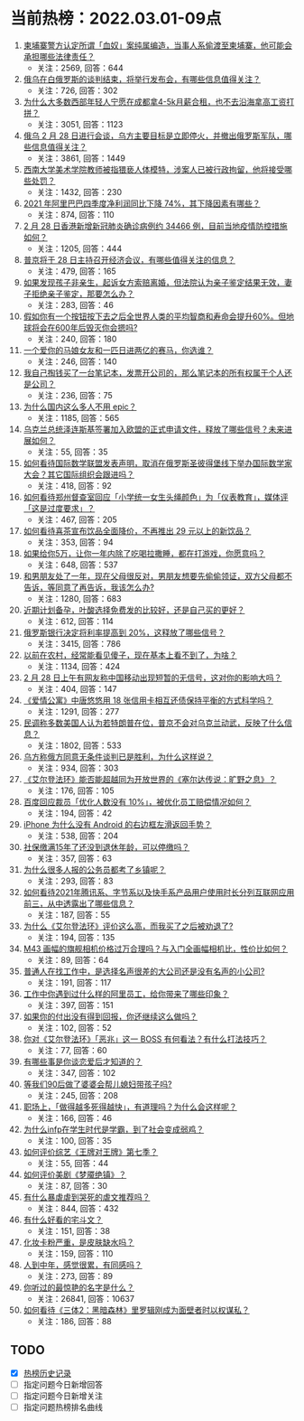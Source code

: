 # 当前热榜：2022.03.01-09点
1. [柬埔寨警方认定所谓「血奴」案纯属编造，当事人系偷渡至柬埔寨，他可能会承担哪些法律责任？](https://www.zhihu.com/question/519247319)
    * 关注：2569, 回答：644
2. [俄乌在白俄罗斯的谈判结束，将举行发布会，有哪些信息值得关注？](https://www.zhihu.com/question/519306893)
    * 关注：726, 回答：302
3. [为什么大多数西部年轻人宁愿在成都拿4-5k月薪合租，也不去沿海拿高工资打拼？](https://www.zhihu.com/question/518898620)
    * 关注：3051, 回答：1123
4. [俄乌 2 月 28 日进行会谈，乌方主要目标是立即停火，并撤出俄罗斯军队，哪些信息值得关注？](https://www.zhihu.com/question/519209615)
    * 关注：3861, 回答：1449
5. [西南大学美术学院教师被指猥亵人体模特，涉案人已被行政拘留，他将接受哪些处罚？](https://www.zhihu.com/question/519143975)
    * 关注：1432, 回答：230
6. [2021 年阿里巴巴四季度净利润同比下降 74%，其下降因素有哪些？](https://www.zhihu.com/question/518616928)
    * 关注：874, 回答：110
7. [2 月 28 日香港新增新冠肺炎确诊病例约 34466 例，目前当地疫情防控措施如何？](https://www.zhihu.com/question/519194176)
    * 关注：1205, 回答：444
8. [普京将于 28 日主持召开经济会议，有哪些值得关注的信息？](https://www.zhihu.com/question/519243033)
    * 关注：479, 回答：165
9. [如果发现孩子非亲生，起诉女方索赔离婚，但法院认为亲子鉴定结果无效，妻子拒绝亲子鉴定，那要怎么办？](https://www.zhihu.com/question/518707249)
    * 关注：283, 回答：46
10. [假如你有一个按钮按下去之后全世界人类的平均智商和寿命会提升60%。但地球将会在600年后毁灭你会摁吗?](https://www.zhihu.com/question/519131287)
    * 关注：240, 回答：180
11. [一个爱你的马娘女友和一匹日进两亿的赛马，你选谁？](https://www.zhihu.com/question/519145728)
    * 关注：246, 回答：140
12. [我自己掏钱买了一台笔记本，发票开公司的，那么笔记本的所有权属于个人还是公司？](https://www.zhihu.com/question/506288529)
    * 关注：236, 回答：75
13. [为什么国内这么多人不用 epic？](https://www.zhihu.com/question/483259900)
    * 关注：1185, 回答：565
14. [乌克兰总统泽连斯基签署加入欧盟的正式申请文件，释放了哪些信号？未来进展如何？](https://www.zhihu.com/question/519298943)
    * 关注：55, 回答：35
15. [如何看待国际数学联盟发表声明，取消在俄罗斯圣彼得堡线下举办国际数学家大会？其它国际组织会跟进吗？](https://www.zhihu.com/question/519053327)
    * 关注：418, 回答：92
16. [如何看待郑州督查室回应「小学统一女生头绳颜色」为「仪表教育」，媒体评「这是过度要求」？](https://www.zhihu.com/question/519207333)
    * 关注：467, 回答：205
17. [如何看待喜茶宣布饮品全面降价，不再推出 29 元以上的新饮品？](https://www.zhihu.com/question/518489907)
    * 关注：353, 回答：94
18. [如果给你5万，让你一年内除了吃喝拉撒睡，都在打游戏，你愿意吗？](https://www.zhihu.com/question/518611719)
    * 关注：648, 回答：537
19. [和男朋友处了一年，现在父母很反对，男朋友想要先偷偷领证，双方父母都不告诉，等同意了再告诉，我该怎么办?](https://www.zhihu.com/question/518296977)
    * 关注：1280, 回答：683
20. [近期计划备孕，叶酸选择免费发的比较好，还是自己买的更好？](https://www.zhihu.com/question/508804943)
    * 关注：612, 回答：114
21. [俄罗斯银行决定将利率提高到 20%，这释放了哪些信号？](https://www.zhihu.com/question/519203414)
    * 关注：3415, 回答：786
22. [以前在农村，经常能看见傻子，现在基本上看不到了，为啥？](https://www.zhihu.com/question/367154728)
    * 关注：1134, 回答：424
23. [2 月 28 日上午有网友称中国移动出现短暂的无信号，这对你的影响大吗？](https://www.zhihu.com/question/519170537)
    * 关注：404, 回答：147
24. [《爱情公寓》中唐悠悠用 18 张信用卡相互还债保持平衡的方式科学吗？](https://www.zhihu.com/question/305943446)
    * 关注：1291, 回答：277
25. [民调称多数美国人认为若特朗普在位，普京不会对乌克兰动武，反映了什么信息？](https://www.zhihu.com/question/519094900)
    * 关注：1802, 回答：533
26. [乌方称俄方同意无条件谈判已是胜利，为什么这样说？](https://www.zhihu.com/question/519147522)
    * 关注：934, 回答：303
27. [《艾尔登法环》能否能超越同为开放世界的《塞尔达传说：旷野之息》？](https://www.zhihu.com/question/517596326)
    * 关注：176, 回答：105
28. [百度回应裁员「优化人数没有 10%」，被优化员工赔偿情况如何？](https://www.zhihu.com/question/518613126)
    * 关注：194, 回答：42
29. [iPhone 为什么没有 Android 的右边框左滑返回手势？](https://www.zhihu.com/question/358536541)
    * 关注：538, 回答：204
30. [社保缴满15年了还没到退休年龄，可以停缴吗？](https://www.zhihu.com/question/509910077)
    * 关注：357, 回答：63
31. [为什么很多人报的公务员都考了乡镇呢？](https://www.zhihu.com/question/466476354)
    * 关注：293, 回答：83
32. [如何看待2021年腾讯系、字节系以及快手系产品用户使用时长分列互联网应用前三，从中透露出了哪些信息？](https://www.zhihu.com/question/519092337)
    * 关注：187, 回答：55
33. [为什么《艾尔登法环》评价这么高，而我买了之后被劝退了?](https://www.zhihu.com/question/518724789)
    * 关注：194, 回答：135
34. [M43 画幅的旗舰相机价格过万合理吗？与入门全画幅相机比，性价比如何？](https://www.zhihu.com/question/517077646)
    * 关注：89, 回答：64
35. [普通人在找工作中，是选择名声很差的大公司还是没有名声的小公司?](https://www.zhihu.com/question/510369654)
    * 关注：191, 回答：117
36. [工作中你遇到过什么样的阿里员工，给你带来了哪些印象？](https://www.zhihu.com/question/511515804)
    * 关注：397, 回答：151
37. [如果你的付出没有得到回报，你还继续这么做吗？](https://www.zhihu.com/question/518361508)
    * 关注：102, 回答：52
38. [你对《艾尔登法环》「恶兆」这一 BOSS 有何看法？有什么打法技巧？](https://www.zhihu.com/question/499462568)
    * 关注：77, 回答：60
39. [有哪些事是你谈恋爱后才知道的？](https://www.zhihu.com/question/66245907)
    * 关注：347, 回答：102
40. [等我们90后做了婆婆会帮儿媳妇带孩子吗?](https://www.zhihu.com/question/518800450)
    * 关注：245, 回答：208
41. [职场上，「做得越多死得越快」，有道理吗？为什么会这样呢？](https://www.zhihu.com/question/518440478)
    * 关注：166, 回答：46
42. [为什么infp在学生时代是学霸，到了社会变成弱鸡？](https://www.zhihu.com/question/517651904)
    * 关注：100, 回答：35
43. [如何评价综艺《王牌对王牌》第七季？](https://www.zhihu.com/question/518689443)
    * 关注：55, 回答：44
44. [如何评价美剧《梦魇绝镇》？](https://www.zhihu.com/question/517609351)
    * 关注：87, 回答：30
45. [有什么暴虐虐到哭死的虐文推荐吗？](https://www.zhihu.com/question/407833982)
    * 关注：844, 回答：432
46. [有什么好看的宅斗文？](https://www.zhihu.com/question/333237535)
    * 关注：151, 回答：38
47. [化妆卡粉严重，是皮肤缺水吗？](https://www.zhihu.com/question/511187927)
    * 关注：159, 回答：110
48. [人到中年，感觉很累，有同感吗？](https://www.zhihu.com/question/515538632)
    * 关注：273, 回答：89
49. [你听过的最惊艳的名字是什么？](https://www.zhihu.com/question/265694919)
    * 关注：26841, 回答：10637
50. [如何看待《三体2：黑暗森林》里罗辑刚成为面壁者时以权谋私？](https://www.zhihu.com/question/516138234)
    * 关注：186, 回答：88
## TODO
* [x] [热榜历史记录](hot_history/AllHot.md)
* [ ] 指定问题今日新增回答
* [ ] 指定问题今日新增关注
* [ ] 指定问题热榜排名曲线
